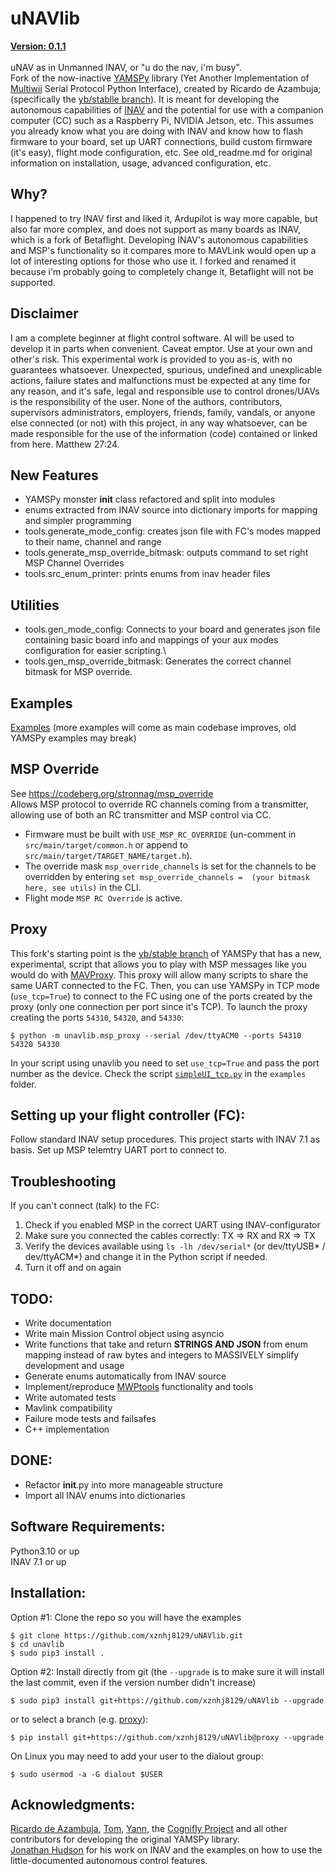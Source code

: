 # uNAVlib
**[Version: 0.1.1](CHANGELOG)**\
\
uNAV as in Unmanned INAV, or "u do the nav, i'm busy".\
Fork of the now-inactive [YAMSPy](https://github.com/thecognifly/YAMSPy) library (Yet Another Implementation of [Multiwii](https://github.com/multiwii) Serial Protocol Python Interface), created by Ricardo de Azambuja; (specifically the [yb/stablle branch](https://github.com/thecognifly/YAMSPy/tree/yb/stable)). It is meant for developing the autonomous capabilities of [INAV](https://github.com/INAVFlight/INAV) and the potential for use with a companion computer (CC) such as a Raspberry Pi, NVIDIA Jetson, etc. This assumes you already know what you are doing with INAV and know how to flash firmware to your board, set up UART connections, build custom firmware (it's easy), flight mode configuration, etc. See old_readme.md for original information on installation, usage, advanced configuration, etc. 

## Why?
I happened to try INAV first and liked it, Ardupilot is way more capable, but also far more complex, and does not support as many boards as INAV, which is a fork of Betaflight. Developing INAV's autonomous capabilities and MSP's functionality so it compares more to MAVLink would open up a lot of interesting options for those who use it. I forked and renamed it because i'm probably going to completely change it, Betaflight will not be supported.

## Disclaimer ## 
I am a complete beginner at flight control software. AI will be used to develop it in parts when convenient. Caveat emptor. Use at your own and other's risk. This experimental work is provided to you as-is, with no guarantees whatsoever. Unexpected, spurious, undefined and unexplicable actions, failure states and malfunctions must be expected at any time for any reason, and it's safe, legal and responsible use to control drones/UAVs is the responsibility of the user. None of the authors, contributors, supervisors administrators, employers, friends, family, vandals, or anyone else connected (or not) with this project, in any way whatsoever, can be made responsible for the use of the information (code) contained or linked from here. Matthew 27:24.

## New Features ##
* YAMSPy monster __init__ class refactored and split into modules
* enums extracted from INAV source into dictionary imports for mapping and simpler programming
* tools.generate_mode_config: creates json file with FC's modes mapped to their name, channel and range
* tools.generate_msp_override_bitmask: outputs command to set right MSP Channel Overrides
* tools.src_enum_printer: prints enums from inav header files

## Utilities
* tools.gen_mode_config: Connects to your board and generates json file containing basic board info and mappings of your aux modes configuration for easier scripting.\
* tools.gen_msp_override_bitmask: Generates the correct channel bitmask for MSP override.

## Examples
[Examples](/examples) (more examples will come as main codebase improves, old YAMSPy examples may break)

## MSP Override
See https://codeberg.org/stronnag/msp_override \
Allows MSP protocol to override RC channels coming from a transmitter, allowing use of both an RC transmitter and MSP control via CC.
* Firmware must be built with  `USE_MSP_RC_OVERRIDE` (un-comment in `src/main/target/common.h` or append to `src/main/target/TARGET_NAME/target.h`).
* The override mask `msp_override_channels` is set for the channels to be overridden by entering `set msp_override_channels =  (your bitmask here, see utils)` in the CLI.
* Flight mode `MSP RC Override` is active.

## Proxy
This fork's starting point is the [yb/stable branch](https://github.com/thecognifly/YAMSPy/tree/yb/stable) of YAMSPy that has a new, experimental, script that allows you to play with MSP messages like you would do with [MAVProxy](https://ardupilot.org/mavproxy/). This proxy will allow many scripts to share the same UART connected to the FC. Then, you can use YAMSPy in TCP mode (`use_tcp=True`) to connect to the FC using one of the ports created by the proxy (only one connection per port since it's TCP). To launch the proxy creating the ports `54310`, `54320`, and `54330`:

```
$ python -m unavlib.msp_proxy --serial /dev/ttyACM0 --ports 54310 54320 54330
```
In your script using unavlib you need to set `use_tcp=True` and pass the port number as the device. Check the script [`simpleUI_tcp.py`](/examples/simpleUI_tcp.py) in the `examples` folder.

## Setting up your flight controller (FC):
Follow standard INAV setup procedures. This project starts with INAV 7.1 as basis. Set up MSP telemtry UART port to connect to.

## Troubleshooting
If you can't connect (talk) to the FC:
1. Check if you enabled MSP in the correct UART using INAV-configurator
2. Make sure you connected the cables correctly: TX => RX and RX => TX
3. Verify the devices available using ```ls -lh /dev/serial*``` (or dev/ttyUSB* / dev/ttyACM*) and change it in the Python script if needed.
4. Turn it off and on again

## TODO:
* Write documentation
* Write main Mission Control object using asyncio
* Write functions that take and return **STRINGS AND JSON** from enum mapping instead of raw bytes and integers to MASSIVELY simplify development and usage
* Generate enums automatically from INAV source
* Implement/reproduce [MWPtools](https://github.com/stronnag/mwptools) functionality and tools
* Write automated tests
* Mavlink compatibility
* Failure mode tests and failsafes
* C++ implementation

## DONE:
* Refactor __init__.py into more manageable structure
* Import all INAV enums into dictionaries

## Software Requirements:
Python3.10 or up\
INAV 7.1 or up

## Installation:
Option #1: Clone the repo so you will have the examples
```
$ git clone https://github.com/xznhj8129/uNAVlib.git
$ cd unavlib
$ sudo pip3 install .
```

Option #2: Install directly from git (the `--upgrade` is to make sure it will install the last commit, even if the version number didn't increase)
```
$ sudo pip3 install git+https://github.com/xznhj8129/uNAVlib --upgrade

```
or to select a branch (e.g. [proxy](https://github.com/xznhj8129/uNAVlib/tree/proxy)):

```
$ pip install git+https://github.com/xznhj8129/uNAVlib@proxy --upgrade
```

On Linux you may need to add your user to the dialout group:
```
$ sudo usermod -a -G dialout $USER
```

## Acknowledgments:
[Ricardo de Azambuja](https://github.com/ricardodeazambuja), [Tom](https://github.com/cmftom), [Yann](https://github.com/yannbouteiller), the [Cognifly Project](https://github.com/thecognifly/) and all other contributors for developing the original YAMSPy library.\
[Jonathan Hudson](https://github.com/stronnag) for his work on INAV and the examples on how to use the little-documented autonomous control features.
